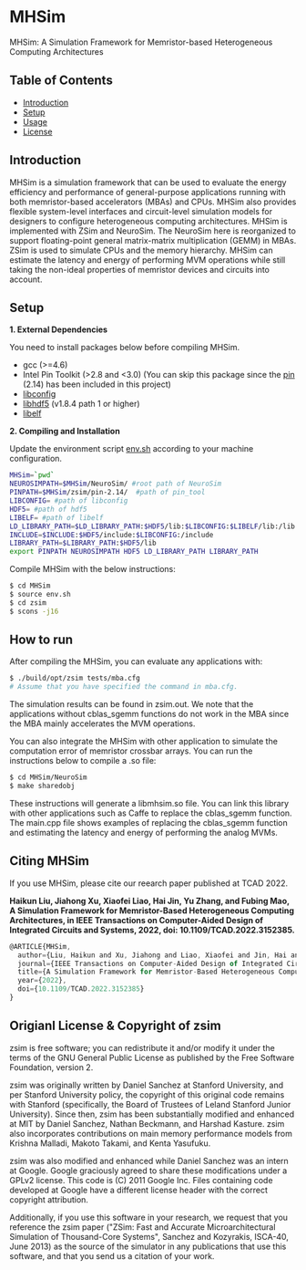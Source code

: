 # MHSim

MHSim: A Simulation Framework for Memristor-based Heterogeneous Computing Architectures

## Table of Contents

- [Introduction](#Introduction)
- [Setup](#Setup)
- [Usage](#usage)
- [License](#origianl-license--copyright-of-zsim)

## Introduction
MHSim is a simulation framework that can be used to evaluate the energy efficiency and performance of general-purpose applications running with both memristor-based accelerators (MBAs) and CPUs. MHSim also provides flexible system-level interfaces and circuit-level simulation models for designers to configure heterogeneous computing architectures. MHSim is implemented with ZSim and NeuroSim. The NeuroSim here is reorganized to support floating-point general matrix-matrix multiplication (GEMM) in MBAs.  ZSim is used to simulate CPUs and the memory hierarchy. MHSim can estimate the latency and energy of performing MVM operations while still taking the non-ideal properties of memristor devices and circuits into account. 


## Setup

**1. External Dependencies**

You need to install packages below before compiling MHSim.
- gcc (>=4.6)
- Intel Pin Toolkit (>2.8 and <3.0) (You can skip this package since the [pin](https://github.com/burymyname/pin-2.14) (2.14) has been included in this project)
- [libconfig](http://www.hyperrealm.com/libconfig)
- [libhdf5](https://github.com/HDFGroup/hdf5) (v1.8.4 path 1 or higher)
- [libelf](https://github.com/WolfgangSt/libelf)


**2. Compiling and Installation**

Update the environment script [env.sh](env.sh) according to your machine configuration.

```sh
MHSim=`pwd`
NEUROSIMPATH=$MHSim/NeuroSim/ #root path of NeuroSim
PINPATH=$MHSim/zsim/pin-2.14/  #path of pin_tool
LIBCONFIG= #path of libconfig
HDF5= #path of hdf5
LIBELF= #path of libelf
LD_LIBRARY_PATH=$LD_LIBRARY_PATH:$HDF5/lib:$LIBCONFIG:$LIBELF/lib:/lib
INCLUDE=$INCLUDE:$HDF5/include:$LIBCONFIG:/include
LIBRARY_PATH=$LIBRARY_PATH:$HDF5/lib
export PINPATH NEUROSIMPATH HDF5 LD_LIBRARY_PATH LIBRARY_PATH
```

Compile MHSim with the below instructions:
```sh
$ cd MHSim
$ source env.sh
$ cd zsim
$ scons -j16
```

## How to run

After compiling the MHSim, you can evaluate any applications with: 

```sh
$ ./build/opt/zsim tests/mba.cfg
# Assume that you have specified the command in mba.cfg.
```

The simulation results can be found in zsim.out. We note that the applications without cblas_sgemm functions do not work in the MBA since the MBA mainly accelerates the MVM operations.

You can also integrate the MHSim with other application to simulate the computation error of memristor crossbar arrays. You can run the instructions below to compile a .so file:

```sh
$ cd MHSim/NeuroSim
$ make sharedobj
```
These instructions will generate a libmhsim.so file. You can link this library with other applications such as Caffe to replace the cblas_sgemm function. The main.cpp file shows examples of replacing the cblas_sgemm function and estimating the latency and energy of performing the analog MVMs.

## Citing MHSim

If you use MHSim, please cite our reearch paper published at TCAD 2022.

**Haikun Liu, Jiahong Xu, Xiaofei Liao, Hai Jin, Yu Zhang, and Fubing Mao, A Simulation Framework for Memristor-Based Heterogeneous Computing Architectures, in IEEE Transactions on Computer-Aided Design of Integrated Circuits and Systems, 2022, doi: 10.1109/TCAD.2022.3152385.**
```javascript
@ARTICLE{MHSim,
  author={Liu, Haikun and Xu, Jiahong and Liao, Xiaofei and Jin, Hai and Zhang, Yu and Mao, Fubing},
  journal={IEEE Transactions on Computer-Aided Design of Integrated Circuits and Systems}, 
  title={A Simulation Framework for Memristor-Based Heterogeneous Computing Architectures}, 
  year={2022},
  doi={10.1109/TCAD.2022.3152385}
}
```

## Origianl License & Copyright of zsim

zsim is free software; you can redistribute it and/or modify it under the terms of the GNU General Public License as published by the Free Software Foundation, version 2.

zsim was originally written by Daniel Sanchez at Stanford University, and per Stanford University policy, the copyright of this original code remains with Stanford (specifically, the Board of Trustees of Leland Stanford Junior University). Since then, zsim has been substantially modified and enhanced at MIT by Daniel Sanchez, Nathan Beckmann, and Harshad Kasture. zsim also incorporates contributions on main memory performance models from Krishna Malladi, Makoto Takami, and Kenta Yasufuku.

zsim was also modified and enhanced while Daniel Sanchez was an intern at Google. Google graciously agreed to share these modifications under a GPLv2 license. This code is (C) 2011 Google Inc. Files containing code developed at Google have a different license header with the correct copyright attribution.

Additionally, if you use this software in your research, we request that you reference the zsim paper ("ZSim: Fast and Accurate Microarchitectural Simulation of Thousand-Core Systems", Sanchez and Kozyrakis, ISCA-40, June 2013) as the source of the simulator in any publications that use this software, and that you send us a citation of your work.
